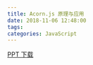 ```yaml
---
title: Acorn.js 原理与应用
date: 2018-11-06 12:48:00
tags:
categories: JavaScript
---
```


[PPT 下载](/files/2018/acorn.js-intro.pdf)
